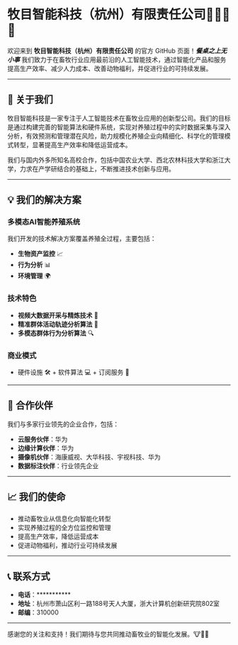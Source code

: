 # 牧目智能科技（杭州）有限责任公司🌾🐄🐑🐖

欢迎来到 **牧目智能科技（杭州）有限责任公司** 的官方 GitHub 页面！***餐桌之上无小事*** 我们致力于在畜牧行业应用最前沿的人工智能技术，通过智能化产品和服务提高生产效率、减少人力成本、改善动物福利，并促进行业的可持续发展。

---

## 🌟 关于我们

牧目智能科技是一家专注于人工智能技术在畜牧业应用的创新型公司。我们的目标是通过构建完善的智能算法和硬件系统，实现对养殖过程中的实时数据采集与深入分析，有效预测和管理潜在风险，助力规模化养殖企业向精细化、科学化的管理模式转型，显著提高生产效率和降低运营成本。

我们与国内外多所知名高校合作，包括中国农业大学、西北农林科技大学和浙江大学，力求在产学研结合的基础上，不断推进技术创新与应用。

---

## 💡 我们的解决方案

### 多模态AI智能养殖系统
我们开发的技术解决方案覆盖养殖全过程，主要包括：
- **生物资产监控** 📈
- **行为分析** 📊
- **环境管理** 🌍

### 技术特色
- **视频大数据开采与精炼技术** 🎥
- **精准群体活动轨迹分析算法** 🐾
- **多模态群体行为分析算法** 🔍

### 商业模式
- 硬件设施 🛠️ + 软件算法 💻 + 订阅服务 📅

---

## 🤝 合作伙伴

我们与多家行业领先的企业合作，包括：
- **云服务伙伴**：华为
- **边缘计算伙伴**：华为
- **摄像机伙伴**：海康威视、大华科技、宇视科技、华为
- **数据标注伙伴**：行业领先企业

---

## 📈 我们的使命

- 推动畜牧业从信息化向智能化转型
- 实现养殖过程的全方位监控和管理
- 提高生产效率，降低运营成本
- 促进动物福利，推动行业可持续发展

---

## 📞 联系方式

- **电话**：***********
- **地址**：杭州市萧山区利一路188号天人大厦，浙大计算机创新研究院802室
- **邮编**：310000

---

感谢您的关注和支持！我们期待与您共同推动畜牧业的智能化发展。🐮🐷🐔

